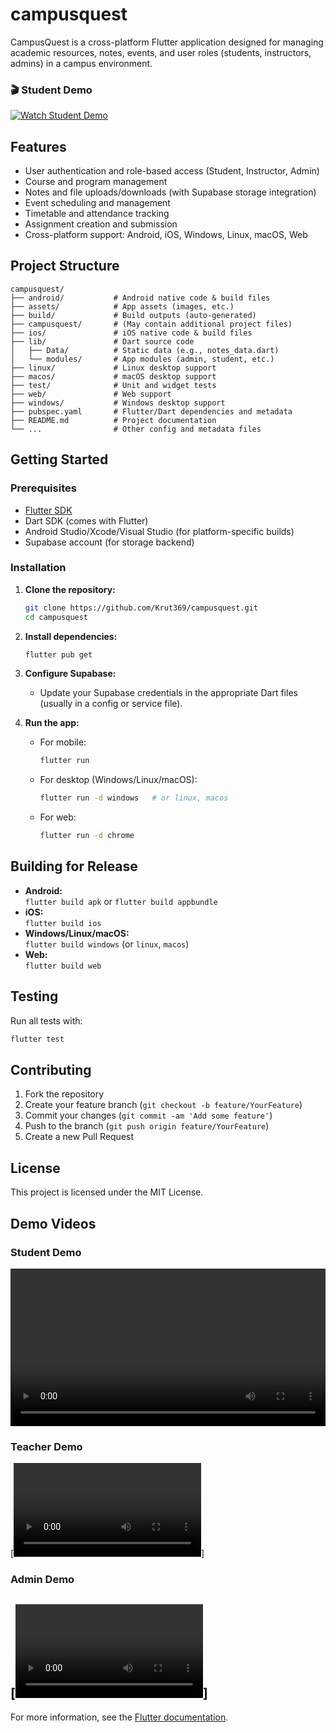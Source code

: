 # campusquest

CampusQuest is a cross-platform Flutter application designed for managing academic resources, notes, events, and user roles (students, instructors, admins) in a campus environment.

### 🎬 Student Demo

[![Watch Student Demo](https://via.placeholder.com/800x450.png?text=Student+Demo)](https://github.com/Krut369/campusquest/blob/main/student.mp4)

## Features

- User authentication and role-based access (Student, Instructor, Admin)
- Course and program management
- Notes and file uploads/downloads (with Supabase storage integration)
- Event scheduling and management
- Timetable and attendance tracking
- Assignment creation and submission
- Cross-platform support: Android, iOS, Windows, Linux, macOS, Web

## Project Structure

```
campusquest/
├── android/           # Android native code & build files
├── assets/            # App assets (images, etc.)
├── build/             # Build outputs (auto-generated)
├── campusquest/       # (May contain additional project files)
├── ios/               # iOS native code & build files
├── lib/               # Dart source code
│   ├── Data/          # Static data (e.g., notes_data.dart)
│   └── modules/       # App modules (admin, student, etc.)
├── linux/             # Linux desktop support
├── macos/             # macOS desktop support
├── test/              # Unit and widget tests
├── web/               # Web support
├── windows/           # Windows desktop support
├── pubspec.yaml       # Flutter/Dart dependencies and metadata
├── README.md          # Project documentation
└── ...                # Other config and metadata files
```

## Getting Started

### Prerequisites

- [Flutter SDK](https://docs.flutter.dev/get-started/install)
- Dart SDK (comes with Flutter)
- Android Studio/Xcode/Visual Studio (for platform-specific builds)
- Supabase account (for storage backend)

### Installation

1. **Clone the repository:**
   ```sh
   git clone https://github.com/Krut369/campusquest.git
   cd campusquest
   ```

2. **Install dependencies:**
   ```sh
   flutter pub get
   ```

3. **Configure Supabase:**
   - Update your Supabase credentials in the appropriate Dart files (usually in a config or service file).

4. **Run the app:**
   - For mobile:
     ```sh
     flutter run
     ```
   - For desktop (Windows/Linux/macOS):
     ```sh
     flutter run -d windows   # or linux, macos
     ```
   - For web:
     ```sh
     flutter run -d chrome
     ```

## Building for Release

- **Android:**  
  `flutter build apk` or `flutter build appbundle`
- **iOS:**  
  `flutter build ios`
- **Windows/Linux/macOS:**  
  `flutter build windows` (or `linux`, `macos`)
- **Web:**  
  `flutter build web`

## Testing

Run all tests with:
```sh
flutter test
```

## Contributing

1. Fork the repository
2. Create your feature branch (`git checkout -b feature/YourFeature`)
3. Commit your changes (`git commit -am 'Add some feature'`)
4. Push to the branch (`git push origin feature/YourFeature`)
5. Create a new Pull Request

## License

This project is licensed under the MIT License.

## Demo Videos

### Student Demo

<video src="https://raw.githubusercontent.com/Krut369/campusquest/main/student.mp4" controls width="100%"></video>

### Teacher Demo

[![Teacher Demo](instructor.mp4)]

### Admin Demo

[![Admin Demo](admin.mp4)]
---

For more information, see the [Flutter documentation](https://docs.flutter.dev/).
